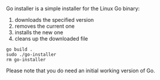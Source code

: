 Go installer is a simple installer for the Linux Go binary:

1. downloads the specified version
2. removes the current one
3. installs the new one
4. cleans up the downloaded file

```shell
go build .
sudo ./go-installer
rm go-installer
```

Please note that you do need an initial working version of Go.

